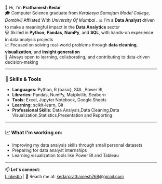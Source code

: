 👋 Hi, I'm **Prathamesh Kedar**  
🎓 Computer Science graduate from *Keraleeya Samajam Model College, Dombivli* Affliated With *University Of Mumbai*  .
📊 I’m a **Data Analyst** driven to make a meaningful impact in the **Data Analytics** sector  
💻 Skilled in **Python**, **Pandas**, **NumPy**, and **SQL**, with hands-on experience in data analysis projects  
📈 Focused on solving real-world problems through **data cleaning**, **visualization**, and **insight generation**  
🤝 Always open to learning, collaborating, and contributing to data-driven decision-making  

---

### 🔧 Skills & Tools
- **Languages:** Python, R (basic), SQL  ,Power BI,
- **Libraries:** Pandas, NumPy, Matplotlib, Seaborn  
- **Tools:** Excel, Jupyter Notebook, Google Sheets  
- **Learning:**  scikit-learn, Git
- **Professional Skills:** Data Analysis,Data Cleaning,Data Visualization,Statistics,Presentation and Reporting

---

### 📈 What I'm working on:
- Improving my data analysis skills through small personal datasets  
- Preparing for data analyst internships  
- Learning visualization tools like Power BI and Tableau  

---

📫 **Let's connect**:  
[LinkedIn](https://www.linkedin.com/in/prathamesh-kedar-7365a0303) | 📧 Reach me at: [kedarprathamesh768@gmail.com](mailto:kedarprathamesh768@gmail.com)

